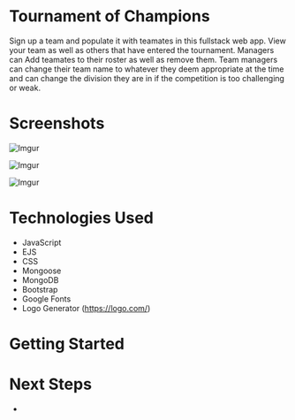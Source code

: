 # Tournament of Champions

Sign up a team and populate it with teamates in this fullstack web app. View your team as well as others that have entered the tournament. Managers can Add teamates to their roster as well as remove them. Team managers can change their team name to whatever they deem appropriate at the time and can change the division they are in if the competition is too challenging or weak.

# Screenshots

![Imgur](https://i.imgur.com/N3N8eUL.png)

![Imgur](https://i.imgur.com/6qt61zr.png)

![Imgur](https://i.imgur.com/bmv28Fh.png)

# Technologies Used

* JavaScript
* EJS
* CSS
* Mongoose
* MongoDB
* Bootstrap
* Google Fonts
* Logo Generator (https://logo.com/) 

# Getting Started



# Next Steps

* 